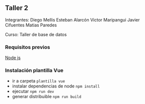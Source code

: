 ## Taller 2

Integrantes: Diego Mellis
             Esteban Alarcón
             Victor Maripangui
             Javier Cifuentes
             Matias Paredes
             
Curso: Taller de base de datos


### Requisitos previos
 [Node js](https://nodejs.org/es/download/)

### Instalación plantilla Vue

* ir a carpeta `plantilla vue`
* instalar dependencias de node `npm install`
* ejecutar `npm run dev`
* generar distribuible `npm run build`
